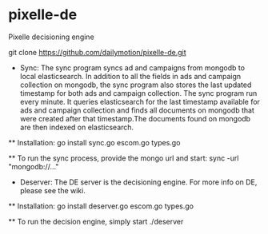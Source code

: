 pixelle-de
==========

Pixelle decisioning engine

git clone https://github.com/dailymotion/pixelle-de.git

* Sync:
The sync program syncs ad and campaigns from mongodb to local elasticsearch. In addition to all the fields in ads and campaign collection on mongodb, the sync program also stores the last updated timestamp for both ads and campaign collection. The sync program run every minute. It queries elasticsearch for the last timestamp available for ads and campaign collection and finds all documents on mongodb that were created after that timestamp.The documents found on mongodb are then indexed on elasticsearch.

** Installation: 
go install sync.go escom.go types.go

** To run the sync process, provide the mongo url and start:
sync -url "mongodb://..." 


* Deserver: The DE server is the decisioning engine. For more info on DE, please see the wiki.

** Installation: 
go install deserver.go escom.go types.go

** To run the decision engine, simply start
./deserver

